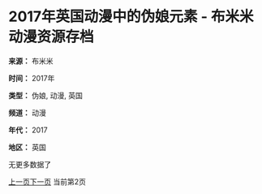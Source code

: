 # 2017年英国动漫中的伪娘元素 - 布米米动漫资源存档

**来源：** 布米米

**时间：** 2017年

**类型：** 伪娘, 动漫, 英国

**频道：** 动漫

**年代：** 2017

**地区：** 英国

无更多数据了

[上一页](/acg/2017/101/england/1.html)[下一页](/acg/2017/101/england/3.html) 当前第2页
